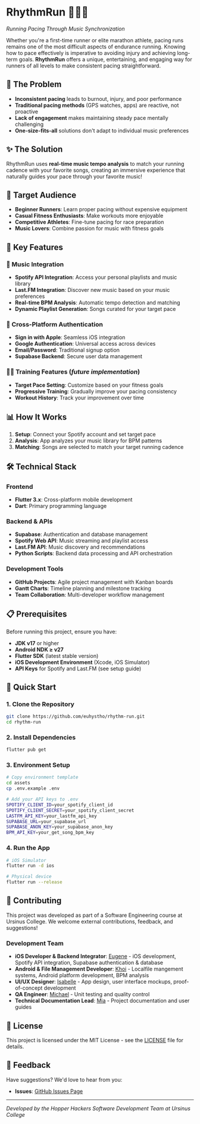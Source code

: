 # RhythmRun 🏃‍♂️🎵

*Running Pacing Through Music Synchronization*

Whether you're a first-time runner or elite marathon athlete, pacing runs remains one of the most difficult aspects of endurance running. Knowing how to pace effectively is imperative to avoiding injury and achieving long-term goals. **RhythmRun** offers a unique, entertaining, and engaging way for runners of all levels to make consistent pacing straightforward.
  
## 🎯 The Problem

- **Inconsistent pacing** leads to burnout, injury, and poor performance
- **Traditional pacing methods** (GPS watches, apps) are reactive, not proactive
- **Lack of engagement** makes maintaining steady pace mentally challenging
- **One-size-fits-all** solutions don't adapt to individual music preferences

## ✨ The Solution

RhythmRun uses **real-time music tempo analysis** to match your running cadence with your favorite songs, creating an immersive experience that naturally guides your pace through your favorite music!

## 🎯 Target Audience

- **Beginner Runners**: Learn proper pacing without expensive equipment
- **Casual Fitness Enthusiasts**: Make workouts more enjoyable
- **Competitive Athletes**: Fine-tune pacing for race preparation
- **Music Lovers**: Combine passion for music with fitness goals

## 🚀 Key Features

### 🎵 Music Integration
- **Spotify API Integration**: Access your personal playlists and music library
- **Last.FM Integration**: Discover new music based on your music preferences
- **Real-time BPM Analysis**: Automatic tempo detection and matching
- **Dynamic Playlist Generation**: Songs curated for your target pace

### 📱 Cross-Platform Authentication
- **Sign in with Apple**: Seamless iOS integration
- **Google Authentication**: Universal access across devices
- **Email/Password**: Traditional signup option
- **Supabase Backend**: Secure user data management

### 🏃‍♀️ Training Features (*future implementation*)
- **Target Pace Setting**: Customize based on your fitness goals
- **Progressive Training**: Gradually improve your pacing consistency
- **Workout History**: Track your improvement over time

## 📊 How It Works

1. **Setup**: Connect your Spotify account and set target pace
2. **Analysis**: App analyzes your music library for BPM patterns
3. **Matching**: Songs are selected to match your target running cadence

## 🛠️ Technical Stack

### Frontend
- **Flutter 3.x**: Cross-platform mobile development
- **Dart**: Primary programming language

### Backend & APIs
- **Supabase**: Authentication and database management
- **Spotify Web API**: Music streaming and playlist access
- **Last.FM API**: Music discovery and recommendations
- **Python Scripts**: Backend data processing and API orchestration

### Development Tools
- **GitHub Projects**: Agile project management with Kanban boards
- **Gantt Charts**: Timeline planning and milestone tracking
- **Team Collaboration**: Multi-developer workflow management

## 📋 Prerequisites

Before running this project, ensure you have:

- **JDK v17** or higher
- **Android NDK ≥ v27**
- **Flutter SDK** (latest stable version)
- **iOS Development Environment** (Xcode, iOS Simulator)
- **API Keys** for Spotify and Last.FM (see setup guide)

## 🚀 Quick Start

### 1. Clone the Repository
```bash
git clone https://github.com/euhystho/rhythm-run.git
cd rhythm-run
```

### 2. Install Dependencies
```bash
flutter pub get
```

### 3. Environment Setup
```bash
# Copy environment template
cd assets
cp .env.example .env

# Add your API keys to .env
SPOTIFY_CLIENT_ID=your_spotify_client_id
SPOTIFY_CLIENT_SECRET=your_spotify_client_secret
LASTFM_API_KEY=your_lastfm_api_key
SUPABASE_URL=your_supabase_url
SUPABASE_ANON_KEY=your_supabase_anon_key
BPM_API_KEY=your_get_song_bpm_key
```

### 4. Run the App
```bash
# iOS Simulator
flutter run -d ios

# Physical device
flutter run --release
```

## 🤝 Contributing

This project was developed as part of a Software Engineering course at Ursinus College. We welcome external contributions, feedback, and suggestions!

### Development Team
- **iOS Developer & Backend Integrator**: [Eugene](https://github.com/euhystho) - iOS development, Spotify API integration, Supabase authentication & database
- **Android & File Management Developer**: [Khoi](https://github.com/nanodu2604) - Localfile mangement systems, Android platform development, BPM analysis
- **UI/UX Designer**: [Isabelle](https://github.com/isabelleson) - App design, user interface mockups, proof-of-concept development
- **QA Engineer**: [Michael](https://github.com/WorryMichael) - Unit testing and quality control
- **Technical Documentation Lead**: [Mia](https://github.com/misideris) - Project documentation and user guides

## 📄 License

This project is licensed under the MIT License - see the [LICENSE](LICENSE) file for details.

## 📝 Feedback

Have suggestions? We'd love to hear from you:
- **Issues**: [GitHub Issues Page](https://github.com/euhystho/rhythm-run/issues)

---

*Developed by the Hopper Hackers Software Development Team at Ursinus College*
